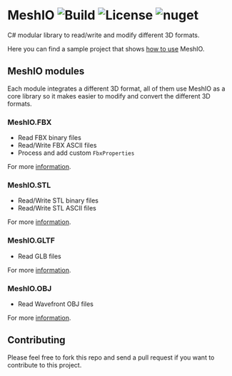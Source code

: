 # MeshIO ![Build](https://github.com/DomCr/MeshIO/actions/workflows/build_n_test.yml/badge.svg) ![License](https://img.shields.io/github/license/DomCr/ACadSharp) ![nuget](https://img.shields.io/nuget/v/MeshIO)

C# modular library to read/write and modify different 3D formats.

Here you can find a sample project that shows [how to use](https://github.com/DomCR/MeshIO/tree/master/samples) MeshIO.

## MeshIO modules

Each module integrates a different 3D format, all of them use MeshIO as a core library so it makes easier to modify and convert 
the different 3D formats.

### MeshIO.FBX

- Read FBX binary files
- Read/Write FBX ASCII files
- Process and add custom `FbxProperties`

For more [information](https://github.com/DomCR/MeshIO/tree/master/src/MeshIO.FBX).

### MeshIO.STL

- Read/Write STL binary files
- Read/Write STL ASCII files

For more [information](https://github.com/DomCR/MeshIO/tree/master/src/MeshIO.STL).

### MeshIO.GLTF

- Read GLB files

For more [information](https://github.com/DomCR/MeshIO/tree/master/src/MeshIO.GLTF).

### MeshIO.OBJ

- Read Wavefront OBJ files

For more [information](https://github.com/DomCR/MeshIO/tree/master/src/MeshIO.OBJ).


Contributing
------------

Please feel free to fork this repo and send a pull request if you want to contribute to this project.
